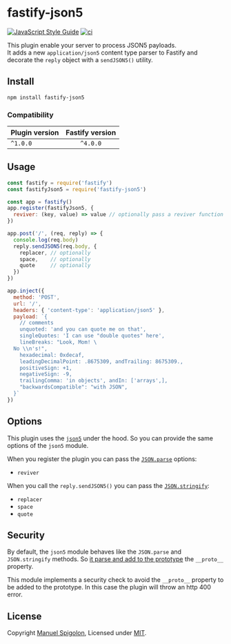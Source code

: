 # fastify-json5

[![JavaScript Style Guide](https://img.shields.io/badge/code_style-standard-brightgreen.svg)](https://standardjs.com)
[![ci](https://github.com/Eomm/fastify-json5/actions/workflows/ci.yml/badge.svg)](https://github.com/Eomm/fastify-json5/actions/workflows/ci.yml)

This plugin enable your server to process JSON5 payloads.  
It adds a new `application/json5` content type parser to Fastify and
decorate the `reply` object with a `sendJSON5()` utility.


## Install

```
npm install fastify-json5
```

### Compatibility

| Plugin version | Fastify version |
| -------------- |:---------------:|
| `^1.0.0` | `^4.0.0` |


## Usage


```js
const fastify = require('fastify')
const fastifyJson5 = require('fastify-json5')

const app = fastify()
app.register(fastifyJson5, { 
  reviver: (key, value) => value // optionally pass a reviver function
})

app.post('/', (req, reply) => {
  console.log(req.body)
  reply.sendJSON5(req.body, {
    replacer, // optionally
    space,    // optionally
    quote     // optionally
  })
})

app.inject({
  method: 'POST',
  url: '/',
  headers: { 'content-type': 'application/json5' },
  payload: `{
    // comments
    unquoted: 'and you can quote me on that',
    singleQuotes: 'I can use "double quotes" here',
    lineBreaks: "Look, Mom! \
  No \\n's!",
    hexadecimal: 0xdecaf,
    leadingDecimalPoint: .8675309, andTrailing: 8675309.,
    positiveSign: +1,
    negativeSign: -9,
    trailingComma: 'in objects', andIn: ['arrays',],
    "backwardsCompatible": "with JSON",
  }`
})
```


## Options

This plugin uses the [`json5`](https://github.com/json5/json5) under the hood.
So you can provide the same options of the `json5` module.

When you register the plugin you can pass the [`JSON.parse`](https://github.com/json5/json5#parameters) options:

- `reviver`

When you call the `reply.sendJSON5()` you can pass the [`JSON.stringify`](https://github.com/json5/json5#parameters-1):

- `replacer`
- `space`
- `quote`


## Security

By default, the `json5` module behaves like the `JSON.parse` and `JSON.stringify` methods.
So [it parse and add to the prototype](https://github.com/json5/json5/commit/4a8c4568fe6bf85daf6f473aaa50007c43f74d6e) the `__proto__` property.

This module implements a security check to avoid the `__proto__` property to be added to the prototype. In this case the plugin will throw an http 400 error.


## License

Copyright [Manuel Spigolon](https://github.com/Eomm), Licensed under [MIT](./LICENSE).
